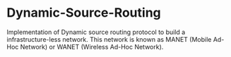 # Dynamic-Source-Routing
Implementation of Dynamic source routing protocol to build a infrastructure-less network. This network is known as MANET (Mobile Ad-Hoc Network) or WANET (Wireless Ad-Hoc Network).
